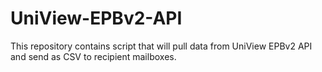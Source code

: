 # UniView-EPBv2-API
This repository contains script that will pull data from UniView EPBv2 API and send as CSV to recipient mailboxes.
